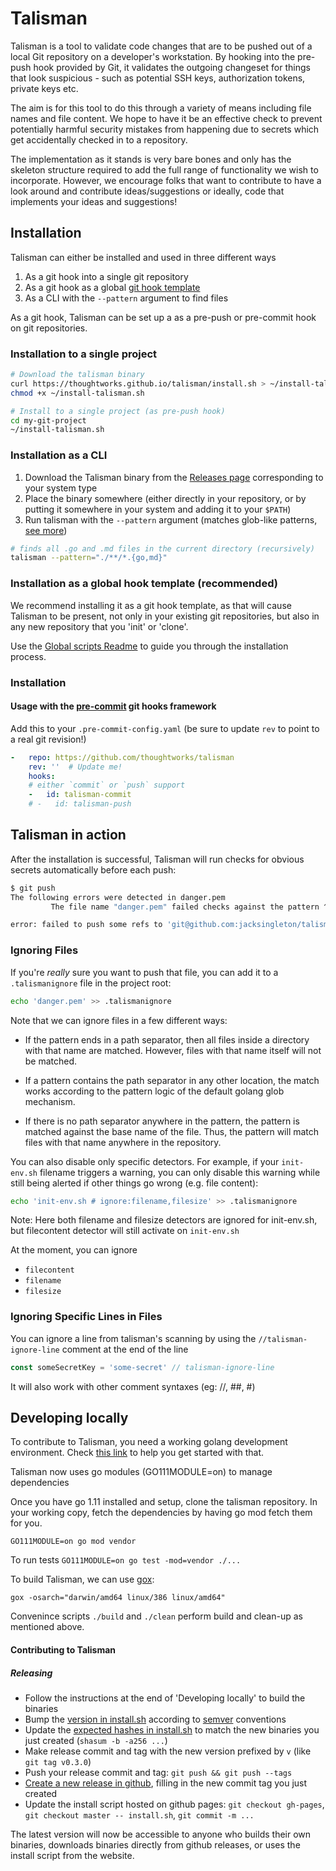 # Talisman

Talisman is a tool to validate code changes that are to be pushed out
of a local Git repository on a developer's workstation. By hooking
into the pre-push hook provided by Git, it validates the outgoing
changeset for things that look suspicious - such as potential SSH
keys, authorization tokens, private keys etc.

The aim is for this tool to do this through a variety of means
including file names and file content. We hope to have it be an
effective check to prevent potentially harmful security mistakes from
happening due to secrets which get accidentally checked in to a
repository.

The implementation as it stands is very bare bones and only has the
skeleton structure required to add the full range of functionality we
wish to incorporate. However, we encourage folks that want to
contribute to have a look around and contribute ideas/suggestions or
ideally, code that implements your ideas and suggestions!

## Installation

Talisman can either be installed and used in three different ways 
1. As a git hook into a single git repository
2. As a git hook as a global [git hook template](https://git-scm.com/docs/git-init#_template_directory)
3. As a CLI with the `--pattern` argument to find files

As a git hook, Talisman can be set up a as a pre-push or pre-commit hook on git repositories.

### Installation to a single project

```bash
# Download the talisman binary
curl https://thoughtworks.github.io/talisman/install.sh > ~/install-talisman.sh
chmod +x ~/install-talisman.sh
```

```bash
# Install to a single project (as pre-push hook)
cd my-git-project
~/install-talisman.sh
```

### Installation as a CLI

1. Download the Talisman binary from the [Releases page](https://github.com/thoughtworks/talisman/releases) corresponding to your system type
2. Place the binary somewhere (either directly in your repository, or by putting it somewhere in your system and adding it to your `$PATH`)
3. Run talisman with the `--pattern` argument (matches glob-like patterns, [see more](https://github.com/bmatcuk/doublestar#patterns))
```bash
# finds all .go and .md files in the current directory (recursively) 
talisman --pattern="./**/*.{go,md}"
```

### Installation as a global hook template (recommended)
We recommend installing it as a git hook template, as that will cause
Talisman to be present, not only in your existing git repositories, but also in any new repository that you 'init' or
'clone'.

Use the [Global scripts Readme](global_install_scripts/Readme.md) to guide you through the installation process.

### Installation 

#### Usage with the [pre-commit](https://pre-commit.com) git hooks framework

Add this to your `.pre-commit-config.yaml` (be sure to update `rev` to point to
a real git revision!)

```yaml
-   repo: https://github.com/thoughtworks/talisman
    rev: ''  # Update me!
    hooks:
    # either `commit` or `push` support
    -   id: talisman-commit
    # -   id: talisman-push
```

## Talisman in action

After the installation is successful, Talisman will run checks for obvious secrets automatically before each push:

```bash
$ git push
The following errors were detected in danger.pem
         The file name "danger.pem" failed checks against the pattern ^.+\.pem$

error: failed to push some refs to 'git@github.com:jacksingleton/talisman-demo.git'
```

### Ignoring Files

If you're *really* sure you want to push that file, you can add it to
a `.talismanignore` file in the project root:

```bash
echo 'danger.pem' >> .talismanignore
```

Note that we can ignore files in a few different ways:

* If the pattern ends in a path separator, then all files inside a
  directory with that name are matched. However, files with that name
  itself will not be matched.

* If a pattern contains the path separator in any other location, the
  match works according to the pattern logic of the default golang
  glob mechanism.

* If there is no path separator anywhere in the pattern, the pattern
  is matched against the base name of the file. Thus, the pattern will
  match files with that name anywhere in the repository.

You can also disable only specific detectors.
For example, if your `init-env.sh` filename triggers a warning, you can only disable
this warning while still being alerted if other things go wrong (e.g. file content):
```bash
echo 'init-env.sh # ignore:filename,filesize' >> .talismanignore
```
Note: Here both filename and filesize detectors are ignored for init-env.sh, but
filecontent detector will still activate on `init-env.sh`

At the moment, you can ignore

* `filecontent`
* `filename`
* `filesize`

### Ignoring Specific Lines in Files

You can ignore a line from talisman's scanning by using the `//talisman-ignore-line` 
comment at the end of the line

```javascript
const someSecretKey = 'some-secret' // talisman-ignore-line
```

It will also work with other comment syntaxes (eg: //, ##, #)

## Developing locally

To contribute to Talisman, you need a working golang development
environment. Check [this link](https://golang.org/doc/install) to help
you get started with that.

Talisman now uses go modules (GO111MODULE=on) to manage dependencies

Once you have go 1.11 installed and setup, clone the talisman repository. In your
working copy, fetch the dependencies by having go mod fetch them for
you.

```` GO111MODULE=on go mod vendor ````

To run tests ```` GO111MODULE=on go test -mod=vendor ./...  ````

To build Talisman, we can use [gox](https://github.com/mitchellh/gox):

```` gox -osarch="darwin/amd64 linux/386 linux/amd64" ````

Convenince scripts ```./build``` and ```./clean``` perform build and clean-up as mentioned above.

#### Contributing to Talisman

##### Releasing

* Follow the instructions at the end of 'Developing locally' to build the binaries
* Bump the [version in install.sh](https://github.com/thoughtworks/talisman/blob/d4b1b1d11137dbb173bf681a03f16183a9d82255/install.sh#L10) according to [semver](https://semver.org/) conventions
* Update the [expected hashes in install.sh](https://github.com/thoughtworks/talisman/blob/d4b1b1d11137dbb173bf681a03f16183a9d82255/install.sh#L16-L18) to match the new binaries you just created (`shasum -b -a256 ...`)
* Make release commit and tag with the new version prefixed by `v` (like `git tag v0.3.0`)
* Push your release commit and tag: `git push && git push --tags`
* [Create a new release in github](https://github.com/thoughtworks/talisman/releases/new), filling in the new commit tag you just created
* Update the install script hosted on github pages: `git checkout gh-pages`, `git checkout master -- install.sh`, `git commit -m ...`

The latest version will now be accessible to anyone who builds their own binaries, downloads binaries directly from github releases, or uses the install script from the website.
